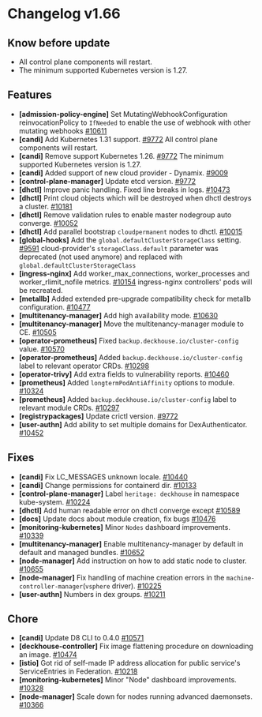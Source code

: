 # Changelog v1.66

## Know before update


 - All control plane components will restart.
 - The minimum supported Kubernetes version is 1.27.

## Features


 - **[admission-policy-engine]** Set MutatingWebhookConfiguration reinvocationPolicy to `IfNeeded` to enable the use of webhook with other mutating webhooks [#10611](https://github.com/deckhouse/deckhouse/pull/10611)
 - **[candi]** Add Kubernetes 1.31 support. [#9772](https://github.com/deckhouse/deckhouse/pull/9772)
    All control plane components will restart.
 - **[candi]** Remove support Kubernetes 1.26. [#9772](https://github.com/deckhouse/deckhouse/pull/9772)
    The minimum supported Kubernetes version is 1.27.
 - **[candi]** Added support of new cloud provider - Dynamix. [#9009](https://github.com/deckhouse/deckhouse/pull/9009)
 - **[control-plane-manager]** Update etcd version. [#9772](https://github.com/deckhouse/deckhouse/pull/9772)
 - **[dhctl]** Improve panic handling. Fixed line breaks in logs. [#10473](https://github.com/deckhouse/deckhouse/pull/10473)
 - **[dhctl]** Print cloud objects which will be destroyed when dhctl destroys a cluster. [#10181](https://github.com/deckhouse/deckhouse/pull/10181)
 - **[dhctl]** Remove validation rules to enable master nodegroup auto converge. [#10052](https://github.com/deckhouse/deckhouse/pull/10052)
 - **[dhctl]** Add parallel bootstrap `cloudpermanent` nodes to dhctl. [#10015](https://github.com/deckhouse/deckhouse/pull/10015)
 - **[global-hooks]** Add the `global.defaultClusterStorageClass` setting. [#9591](https://github.com/deckhouse/deckhouse/pull/9591)
    cloud-provider's `storageClass.default` parameter was deprecated (not used anymore) and replaced with `global.defaultClusterStorageClass`
 - **[ingress-nginx]** Add worker_max_connections, worker_processes and worker_rlimit_nofile metrics. [#10154](https://github.com/deckhouse/deckhouse/pull/10154)
    ingress-nginx controllers' pods will be recreated.
 - **[metallb]** Added extended pre-upgrade compatibility check for metallb configuration. [#10477](https://github.com/deckhouse/deckhouse/pull/10477)
 - **[multitenancy-manager]** Add high availability mode. [#10630](https://github.com/deckhouse/deckhouse/pull/10630)
 - **[multitenancy-manager]** Move the multitenancy-manager module to CE. [#10505](https://github.com/deckhouse/deckhouse/pull/10505)
 - **[operator-prometheus]** Fixed `backup.deckhouse.io/cluster-config` value. [#10570](https://github.com/deckhouse/deckhouse/pull/10570)
 - **[operator-prometheus]** Added `backup.deckhouse.io/cluster-config` label to relevant operator CRDs. [#10298](https://github.com/deckhouse/deckhouse/pull/10298)
 - **[operator-trivy]** Add extra fields to vulnerability reports. [#10460](https://github.com/deckhouse/deckhouse/pull/10460)
 - **[prometheus]** Added `longtermPodAntiAffinity` options to module. [#10324](https://github.com/deckhouse/deckhouse/pull/10324)
 - **[prometheus]** Added `backup.deckhouse.io/cluster-config` label to relevant module CRDs. [#10297](https://github.com/deckhouse/deckhouse/pull/10297)
 - **[registrypackages]** Update crictl version. [#9772](https://github.com/deckhouse/deckhouse/pull/9772)
 - **[user-authn]** Add ability to set multiple domains for DexAuthenticator. [#10452](https://github.com/deckhouse/deckhouse/pull/10452)

## Fixes


 - **[candi]** Fix LC_MESSAGES unknown locale. [#10440](https://github.com/deckhouse/deckhouse/pull/10440)
 - **[candi]** Change permissions for containerd dir. [#10133](https://github.com/deckhouse/deckhouse/pull/10133)
 - **[control-plane-manager]** Label `heritage: deckhouse` in namespace kube-system. [#10224](https://github.com/deckhouse/deckhouse/pull/10224)
 - **[dhctl]** Add human readable error on dhctl converge except [#10589](https://github.com/deckhouse/deckhouse/pull/10589)
 - **[docs]** Update docs about module creation, fix bugs [#10476](https://github.com/deckhouse/deckhouse/pull/10476)
 - **[monitoring-kubernetes]** Minor `Nodes` dashboard improvements. [#10339](https://github.com/deckhouse/deckhouse/pull/10339)
 - **[multitenancy-manager]** Enable multitenancy-manager by default in default and managed bundles. [#10652](https://github.com/deckhouse/deckhouse/pull/10652)
 - **[node-manager]** Add instruction on how to add static node to cluster. [#10655](https://github.com/deckhouse/deckhouse/pull/10655)
 - **[node-manager]** Fix handling of machine creation errors in the `machine-controller-manager`(`vsphere` driver). [#10225](https://github.com/deckhouse/deckhouse/pull/10225)
 - **[user-authn]** Numbers in dex groups. [#10211](https://github.com/deckhouse/deckhouse/pull/10211)

## Chore


 - **[candi]** Update D8 CLI to 0.4.0 [#10571](https://github.com/deckhouse/deckhouse/pull/10571)
 - **[deckhouse-controller]** Fix image flattening procedure on downloading an image. [#10474](https://github.com/deckhouse/deckhouse/pull/10474)
 - **[istio]** Got rid of self-made IP address allocation for public service's ServiceEntries in Federation. [#10218](https://github.com/deckhouse/deckhouse/pull/10218)
 - **[monitoring-kubernetes]** Minor "Node" dashboard improvements. [#10328](https://github.com/deckhouse/deckhouse/pull/10328)
 - **[node-manager]** Scale down for nodes running advanced daemonsets. [#10366](https://github.com/deckhouse/deckhouse/pull/10366)

